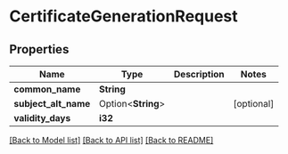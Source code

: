 # CertificateGenerationRequest

## Properties

Name | Type | Description | Notes
------------ | ------------- | ------------- | -------------
**common_name** | **String** |  | 
**subject_alt_name** | Option<**String**> |  | [optional]
**validity_days** | **i32** |  | 

[[Back to Model list]](../README.md#documentation-for-models) [[Back to API list]](../README.md#documentation-for-api-endpoints) [[Back to README]](../README.md)


